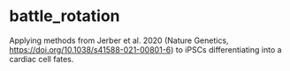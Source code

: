 # battle_rotation

Applying methods from Jerber et al. 2020 (Nature Genetics, https://doi.org/10.1038/s41588-021-00801-6) to iPSCs differentiating into a cardiac cell fates. 
